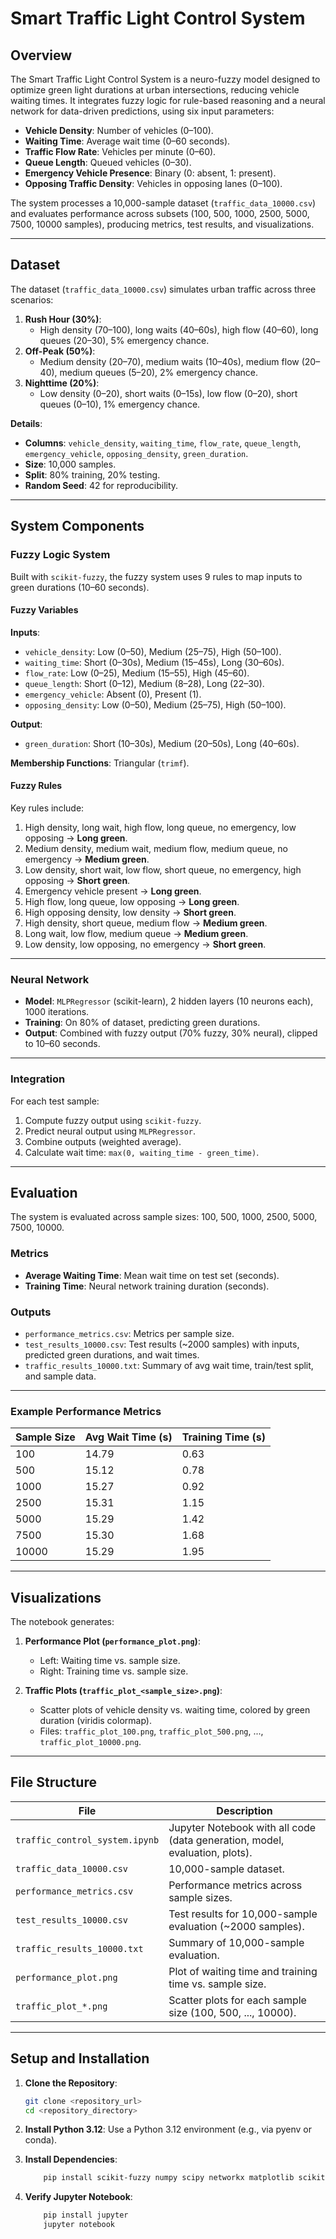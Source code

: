 # Smart Traffic Light Control System

## Overview

The Smart Traffic Light Control System is a neuro-fuzzy model designed to optimize green light durations at urban intersections, reducing vehicle waiting times. It integrates fuzzy logic for rule-based reasoning and a neural network for data-driven predictions, using six input parameters:

- **Vehicle Density**: Number of vehicles (0–100).
- **Waiting Time**: Average wait time (0–60 seconds).
- **Traffic Flow Rate**: Vehicles per minute (0–60).
- **Queue Length**: Queued vehicles (0–30).
- **Emergency Vehicle Presence**: Binary (0: absent, 1: present).
- **Opposing Traffic Density**: Vehicles in opposing lanes (0–100).

The system processes a 10,000-sample dataset (`traffic_data_10000.csv`) and evaluates performance across subsets (100, 500, 1000, 2500, 5000, 7500, 10000 samples), producing metrics, test results, and visualizations.

---

## Dataset

The dataset (`traffic_data_10000.csv`) simulates urban traffic across three scenarios:

1. **Rush Hour (30%)**:
   - High density (70–100), long waits (40–60s), high flow (40–60), long queues (20–30), 5% emergency chance.
2. **Off-Peak (50%)**:
   - Medium density (20–70), medium waits (10–40s), medium flow (20–40), medium queues (5–20), 2% emergency chance.
3. **Nighttime (20%)**:
   - Low density (0–20), short waits (0–15s), low flow (0–20), short queues (0–10), 1% emergency chance.

**Details**:

- **Columns**: `vehicle_density`, `waiting_time`, `flow_rate`, `queue_length`, `emergency_vehicle`, `opposing_density`, `green_duration`.
- **Size**: 10,000 samples.
- **Split**: 80% training, 20% testing.
- **Random Seed**: 42 for reproducibility.

---

## System Components

### Fuzzy Logic System

Built with `scikit-fuzzy`, the fuzzy system uses 9 rules to map inputs to green durations (10–60 seconds).

#### Fuzzy Variables

**Inputs**:

- `vehicle_density`: Low (0–50), Medium (25–75), High (50–100).
- `waiting_time`: Short (0–30s), Medium (15–45s), Long (30–60s).
- `flow_rate`: Low (0–25), Medium (15–55), High (45–60).
- `queue_length`: Short (0–12), Medium (8–28), Long (22–30).
- `emergency_vehicle`: Absent (0), Present (1).
- `opposing_density`: Low (0–50), Medium (25–75), High (50–100).

**Output**:

- `green_duration`: Short (10–30s), Medium (20–50s), Long (40–60s).

**Membership Functions**: Triangular (`trimf`).

#### Fuzzy Rules

Key rules include:

1. High density, long wait, high flow, long queue, no emergency, low opposing → **Long green**.
2. Medium density, medium wait, medium flow, medium queue, no emergency → **Medium green**.
3. Low density, short wait, low flow, short queue, no emergency, high opposing → **Short green**.
4. Emergency vehicle present → **Long green**.
5. High flow, long queue, low opposing → **Long green**.
6. High opposing density, low density → **Short green**.
7. High density, short queue, medium flow → **Medium green**.
8. Long wait, low flow, medium queue → **Medium green**.
9. Low density, low opposing, no emergency → **Short green**.

---

### Neural Network

- **Model**: `MLPRegressor` (scikit-learn), 2 hidden layers (10 neurons each), 1000 iterations.
- **Training**: On 80% of dataset, predicting green durations.
- **Output**: Combined with fuzzy output (70% fuzzy, 30% neural), clipped to 10–60 seconds.

---

### Integration

For each test sample:

1. Compute fuzzy output using `scikit-fuzzy`.
2. Predict neural output using `MLPRegressor`.
3. Combine outputs (weighted average).
4. Calculate wait time: `max(0, waiting_time - green_time)`.

---

## Evaluation

The system is evaluated across sample sizes: 100, 500, 1000, 2500, 5000, 7500, 10000.

### Metrics

- **Average Waiting Time**: Mean wait time on test set (seconds).
- **Training Time**: Neural network training duration (seconds).

### Outputs

- `performance_metrics.csv`: Metrics per sample size.
- `test_results_10000.csv`: Test results (~2000 samples) with inputs, predicted green durations, and wait times.
- `traffic_results_10000.txt`: Summary of avg wait time, train/test split, and sample data.

---

### Example Performance Metrics

| Sample Size | Avg Wait Time (s) | Training Time (s) |
|-------------|-------------------|-------------------|
| 100         | 14.79            | 0.63              |
| 500         | 15.12            | 0.78              |
| 1000        | 15.27            | 0.92              |
| 2500        | 15.31            | 1.15              |
| 5000        | 15.29            | 1.42              |
| 7500        | 15.30            | 1.68              |
| 10000       | 15.29            | 1.95              |

---

## Visualizations

The notebook generates:

1. **Performance Plot (`performance_plot.png`)**:
   - Left: Waiting time vs. sample size.
   - Right: Training time vs. sample size.

2. **Traffic Plots (`traffic_plot_<sample_size>.png`)**:
   - Scatter plots of vehicle density vs. waiting time, colored by green duration (viridis colormap).
   - Files: `traffic_plot_100.png`, `traffic_plot_500.png`, ..., `traffic_plot_10000.png`.

---

## File Structure

| File                          | Description                                           |
|-------------------------------|-------------------------------------------------------|
| `traffic_control_system.ipynb`| Jupyter Notebook with all code (data generation, model, evaluation, plots). |
| `traffic_data_10000.csv`      | 10,000-sample dataset.                                |
| `performance_metrics.csv`     | Performance metrics across sample sizes.             |
| `test_results_10000.csv`      | Test results for 10,000-sample evaluation (~2000 samples). |
| `traffic_results_10000.txt`   | Summary of 10,000-sample evaluation.                 |
| `performance_plot.png`        | Plot of waiting time and training time vs. sample size. |
| `traffic_plot_*.png`          | Scatter plots for each sample size (100, 500, ..., 10000). |

---

## Setup and Installation

1. **Clone the Repository**:

   ```bash
   git clone <repository_url>
   cd <repository_directory>

2. **Install Python 3.12**: Use a Python 3.12 environment (e.g., via pyenv or conda).

3. **Install Dependencies**:

    ```bash
        pip install scikit-fuzzy numpy scipy networkx matplotlib scikit-learn pandas

4. **Verify Jupyter Notebook**:

    ```bash
        pip install jupyter
        jupyter notebook
